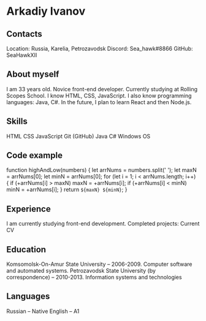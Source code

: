 # Arkadiy Ivanov
## Contacts
Location: Russia, Karelia, Petrozavodsk
Discord: Sea_hawk#8866
GitHub: SeaHawkXII
## About myself
I am 33 years old. Novice front-end developer. Currently studying at Rolling Scopes School. I know HTML, CSS, JavaScript. I also know programming languages: Java, C#. In the future, I plan to learn React and then Node.js.
## Skills
HTML
CSS
JavaScript
Git (GitHub)
Java
C#
Windows OS
## Code example
function highAndLow(numbers) {
  let arrNums = numbers.split(' ');
  let maxN = arrNums[0];
  let minN = arrNums[0];
  for (let i = 1; i < arrNums.length; i++) {
    if (+arrNums[i] > maxN)
      maxN = +arrNums[i];
    if (+arrNums[i] < minN)
      minN = +arrNums[i];
  }
  return `${maxN} ${minN}`;
}
## Experience
I am currently studying front-end development. Completed projects:
Current CV
## Education
Komsomolsk-On-Amur State University – 2006-2009. Computer software and automated systems.
Petrozavodsk State University (by correspondence) – 2010-2013. Information systems and technologies
## Languages
Russian – Native 
English – A1
